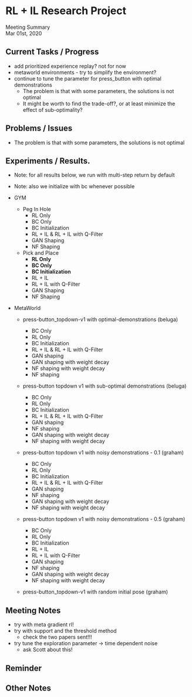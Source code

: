 # RL + IL Research Project
Meeting Summary\
Mar 01st, 2020


## Current Tasks / Progress

- add prioritized experience replay? not for now
- metaworld environments - try to simplify the environment?
- continue to tune the parameter for press_button with optimal demonstrations
    - The problem is that with some parameters, the solutions is not optimal
    - It might be worth to find the trade-off?, or at least minimize the effect of sub-optimality?

## Problems / Issues
- The problem is that with some parameters, the solutions is not optimal

## Experiments / Results.

- Note: for all results below, we run with multi-step return by default
- Note: also we initialize with bc whenever possible

- GYM
    - Peg In Hole
        - RL Only
        - BC Only
        - BC Initialization
        - RL + IL & RL + IL with Q-Filter
        - GAN Shaping
        - NF Shaping
    - Pick and Place
        - **RL Only**
        - **BC Only**
        - **BC Initialization**
        - RL + IL
        - RL + IL with Q-Filter
        - GAN Shaping
        - NF Shaping

- MetaWorld
    - press-button_topdown-v1 with optimal-demonstrations (beluga)
        - BC Only
        - RL Only
        - BC Initialization
        - RL + IL & RL + IL with Q-Filter
        - GAN shaping
        - GAN shaping with weight decay
        - NF shaping with weight decay
        - NF shaping

    - press-button topdown v1 with sub-optimal demonstrations (beluga)
        - BC Only
        - RL Only
        - BC Initialization
        - RL + IL & RL + IL with Q-Filter
        - GAN shaping
        - NF shaping
        - GAN shaping with weight decay
        - NF shaping with weight decay

    - press-button topdown v1 with noisy demonstrations - 0.1 (graham)
        - BC Only
        - RL Only
        - BC Initialization
        - RL + IL & RL + IL with Q-Filter
        - GAN shaping
        - NF shaping
        - GAN shaping with weight decay
        - NF shaping with weight decay

    - press-button topdown v1 with noisy demonstrations - 0.5 (graham)
        - BC Only
        - RL Only
        - BC Initialization
        - RL + IL
        - RL + IL with Q-Filter
        - GAN shaping
        - NF shaping
        - GAN shaping with weight decay
        - NF shaping with weight decay

    - press-button_topdown-v1 with random initial pose (graham)

## Meeting Notes
- try with meta gradient rl!
- try with support and the threshold method
    - check the two papers sent!!!
- try tune the exploration parameter -> time dependent noise
    - ask Scott about this!

## Reminder

## Other Notes